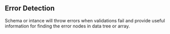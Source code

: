 <div class="flex flex-center width-100">
<h2>Error Detection</h2>
</div>

Schema or intance will throw errors when validations fail and provide
useful information for finding the error nodes in data tree or array.
